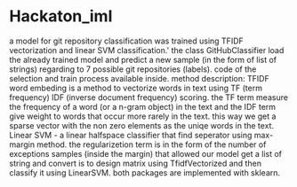 # Hackaton_iml
a model for git repository classification was trained using TFIDF vectorization and linear SVM classification.'
the class GitHubClassifier load the already trained model and predict a new sample (in the form of list of strings) regarding to 7 possible git repositories (labels). code of the selection and train process available inside.
method description:
TFIDF word embeding is a method to vectorize words in text using TF (term frequency) IDF (inverse document frequency) scoring. the TF term measure the frequency of a word (or a n-gram object) in the text and the IDF term give weight to words that occur more rarely in the text. this way we get a sparse vector with the non zero elements as the uniqe words in the text.
Linear SVM - a linear halfspace classifier that find seperator using max-margin method. the regularizetion term is in the form of the number of exceptions samples (inside the margin) that allowed
our model get a list of string and convert is to design matrix using TfidfVectorized and then classify it using LinearSVM. both packages are implemented with sklearn.
